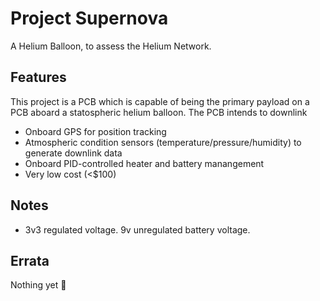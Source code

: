 # Project Supernova
A Helium Balloon, to assess the Helium Network.

## Features
This project is a PCB which is capable of being the primary payload on a PCB aboard a statospheric helium balloon. The PCB intends to downlink 

* Onboard GPS for position tracking
* Atmospheric condition sensors (temperature/pressure/humidity) to generate downlink data
* Onboard PID-controlled heater and battery manangement
* Very low cost (<$100)

## Notes
* 3v3 regulated voltage. 9v unregulated battery voltage.

## Errata
Nothing yet 🤞
